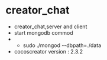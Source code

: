 # creator_chat
- creator_chat,server and client
- start mongodb commod
- - sudo ./mongod --dbpath=./data
- cocoscreator version : 2.3.2 
